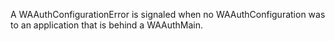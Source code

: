 A WAAuthConfigurationError is signaled when no WAAuthConfiguration was to an application that is behind a WAAuthMain.